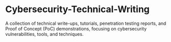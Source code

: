 # Cybersecurity-Technical-Writing
A collection of technical write-ups, tutorials, penetration testing reports, and Proof of Concept (PoC) demonstrations, focusing on cybersecurity vulnerabilities, tools, and techniques.
